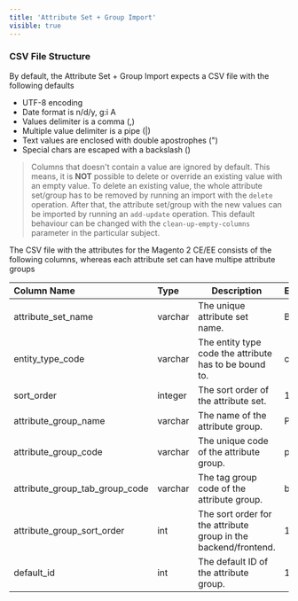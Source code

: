 ```yaml
---
title: 'Attribute Set + Group Import'
visible: true
---
```


### CSV File Structure

By default, the Attribute Set + Group Import expects a CSV file with the following defaults

* UTF-8 encoding
* Date format is n/d/y, g:i A
* Values delimiter is a comma (,)
* Multiple value delimiter is a pipe (|)
* Text values are enclosed with double apostrophes (")
* Special chars are escaped with a backslash (\)

> Columns that doesn't contain a value are ignored by default. This means, it is **NOT** possible to delete or override an existing value with an empty value. To delete an existing value, the whole attribute set/group has to be removed by running an import with the `delete` operation. After that, the attribute set/group with the new values can be imported by running an `add-update` operation. This default behaviour can be changed with the `clean-up-empty-columns` parameter in the particular subject.

The CSV file with the attributes for the Magento 2 CE/EE consists of the following columns, whereas each attribute set can have multipe attribute groups

| Column Name                    | Type     | Description                                                                           | Example |
|:-------------------------------|:---------|---------------------------------------------------------------------------------------|:--------|
| attribute_set_name             | varchar  | The unique attribute set name.                                                        | Bag |
| entity_type_code               | varchar  | The entity type code the attribute has to be bound to.                                | catalog_product |
| sort_order                     | integer  | The sort order of the attribute set.                                                  | 1 |
| attribute_group_name           | varchar  | The name of the attribute group.                                                      | Product Details |
| attribute_group_code           | varchar  | The unique code of the attribute group.                                               | product-details |
| attribute_group_tab_group_code | varchar  | The tag group code of the attribute group.                                            | basic |
| attribute_group_sort_order     | int      | The sort order for the attribute group in the backend/frontend.                       | 10       |
| default_id                     | int      | The default ID of the attribute group.                                                | 1 |
